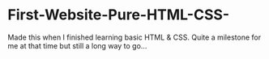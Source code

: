 # First-Website-Pure-HTML-CSS-
Made this when I finished learning basic HTML &amp; CSS. Quite a milestone for me at that time but still a long way to go...
